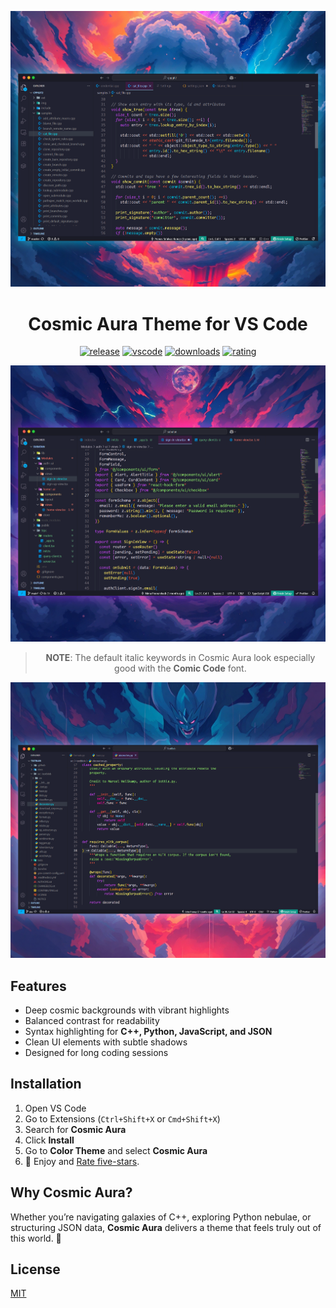 <div align="center">

![Cosmic Aura cpp preview](images/CPP.png)

# Cosmic Aura Theme for VS Code

[![release](https://img.shields.io/github/v/release/NimaPoorarshadi/CosmicAuraTheme?style=for-the-badge&logo=github&logoColor=white&colorA=2b303b&colorB=00e8c6)](https://github.com/NimaPoorarshadi/CosmicAuraTheme/releases/latest)
[![vscode](https://img.shields.io/badge/VS_Code-v1.103+-373277.svg?style=for-the-badge&logo=visual-studio-code&logoColor=white&colorA=2b303b&colorB=7cb7ff)](https://code.visualstudio.com/updates/v1_103)
[![downloads](https://img.shields.io/visual-studio-marketplace/d/NimaPoorarshadi.cosmic-aura?style=for-the-badge&logo=docusign&logoColor=white&colorA=2b303b&colorB=96E072)](https://marketplace.visualstudio.com/items?itemName=NimaPoorarshadi.cosmic-aura)
[![rating](https://img.shields.io/visual-studio-marketplace/stars/NimaPoorarshadi.cosmic-aura?style=for-the-badge&logo=reverbnation&logoColor=white&colorA=2b303b&colorB=FFE66D)](https://marketplace.visualstudio.com/items?itemName=NimaPoorarshadi.cosmic-aura)

![Cosmic Aura Javascript preview](images/Javascript.png)

> **NOTE**: The default italic keywords in Cosmic Aura look especially good with the **Comic Code** font.

![Cosmic Aura python preview](images/Python.png)

</div>

## Features

- Deep cosmic backgrounds with vibrant highlights
- Balanced contrast for readability
- Syntax highlighting for **C++, Python, JavaScript, and JSON**
- Clean UI elements with subtle shadows
- Designed for long coding sessions

## Installation

1. Open VS Code
2. Go to Extensions (`Ctrl+Shift+X` or `Cmd+Shift+X`)
3. Search for **Cosmic Aura**
4. Click **Install**
5. Go to **Color Theme** and select **Cosmic Aura**
6. 🌟 Enjoy and [Rate five-stars](https://marketplace.visualstudio.com/items?itemName=NimaPoorarshadi.cosmic-aura&ssr=false#review-details).

## Why Cosmic Aura?

Whether you’re navigating galaxies of C++, exploring Python nebulae, or structuring JSON data, **Cosmic Aura** delivers a theme that feels truly out of this world. 🚀

## License

[MIT](https://github.com/NimaPoorarshadi/CosmicAuraTheme/blob/master/LICENSE.md)
